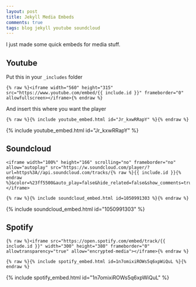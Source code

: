```yaml
---
layout: post
title: Jekyll Media Embeds
comments: true
tags: blog jekyll youtube soundcloud
---
```


I just made some quick embeds for media stuff.


## Youtube

Put this in your `_includes` folder

```
{% raw %}<iframe width="560" height="315" src="https://www.youtube.com/embed/{{ include.id }}" frameborder="0" allowfullscreen></iframe>{% endraw %}
```

And insert this where you want the player

```
{% raw %}{% include youtube_embed.html id="Jr_kxwRRapY" %}{% endraw %}
```

{% include youtube_embed.html id="Jr_kxwRRapY" %}

## Soundcloud

```
<iframe width="100%" height="166" scrolling="no" frameborder="no" allow="autoplay" src="https://w.soundcloud.com/player/?url=https%3A//api.soundcloud.com/tracks/{% raw %}{{ include.id }}{% endraw %}&color=%23ff5500&auto_play=false&hide_related=false&show_comments=true&show_user=true&show_reposts=false&show_teaser=true"></iframe>
```

```
{% raw %}{% include soundcloud_embed.html id=1050991303 %}{% endraw %}
```

{% include soundcloud_embed.html id="1050991303" %}

## Spotify

```
{% raw %}<iframe src="https://open.spotify.com/embed/track/{{ include.id }}" width="300" height="380" frameborder="0" allowtransparency="true" allow="encrypted-media"></iframe>{% endraw %}
```

```
{% raw %}{% include spotify_embed.html id=1n7omixiROWs5q6xpWiQuL %}{% endraw %}
```

{% include spotify_embed.html id="1n7omixiROWs5q6xpWiQuL" %}